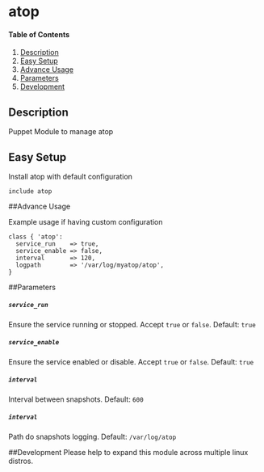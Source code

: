 # atop

#### Table of Contents

1. [Description](#description)
2. [Easy Setup](#easy-setup)
3. [Advance Usage](#advance-usage)
4. [Parameters](#parameters)
5. [Development](#development)

## Description

Puppet Module to manage atop

## Easy Setup

Install atop with default configuration
```
include atop
```

##Advance Usage

Example usage if having custom configuration

```
class { 'atop':
  service_run    => true,
  service_enable => false,
  interval       => 120,
  logpath        => '/var/log/myatop/atop',
}
```

##Parameters
##### `service_run`
Ensure the service running or stopped. Accept `true` or `false`. Default: `true`

##### `service_enable`
Ensure the service enabled or disable. Accept `true` or `false`. Default: `true`

##### `interval`
Interval between snapshots. Default: `600`

##### `interval`
Path do snapshots logging. Default: `/var/log/atop`

##Development
Please help to expand this module across multiple linux distros.